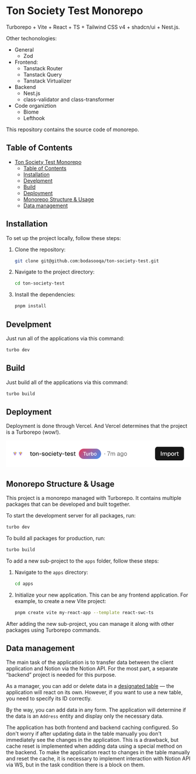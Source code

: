 # Ton Society Test Monorepo

Turborepo + Vite + React + TS + Tailwind CSS v4 + shadcn/ui + Nest.js.

Other techonologies:
- General
  - Zod
- Frontend:
  - Tanstack Router
  - Tanstack Query
  - Tanstack Virtualizer
- Backend
  - Nest.js
  - class-validator and class-transformer
- Code organiztion
  - Biome
  - Lefthook

This repository contains the source code of monorepo.

## Table of Contents

- [Ton Society Test Monorepo](#ton-society-test-monorepo)
  - [Table of Contents](#table-of-contents)
  - [Installation](#installation)
  - [Develpment](#develpment)
  - [Build](#build)
  - [Deployment](#deployment)
  - [Monorepo Structure \& Usage](#monorepo-structure--usage)
  - [Data management](#data-management)

## Installation

To set up the project locally, follow these steps:

1. Clone the repository:
    ```bash
    git clone git@github.com:bodasooqa/ton-society-test.git
    ```
2. Navigate to the project directory:
    ```bash
    cd ton-society-test
    ```
3. Install the dependencies:
    ```bash
    pnpm install
    ```

## Develpment

Just run all of the applications via this command:

```bash
turbo dev
```

## Build

Just build all of the applications via this command:

```bash
turbo build
```

## Deployment

Deployment is done through Vercel. And Vercel determines that the project is a Turborepo (wow!).

![Alt text](meta/vercel-deployment.png "Title")

## Monorepo Structure & Usage

This project is a monorepo managed with Turborepo. It contains multiple packages that can be developed and built together.

To start the development server for all packages, run:
```bash
turbo dev
```

To build all packages for production, run:
```bash
turbo build
```

To add a new sub-project to the `apps` folder, follow these steps:

1. Navigate to the `apps` directory:
    ```bash
    cd apps
    ```
2. Initialize your new application. This can be any frontend application. For example, to create a new Vite project:
    ```bash
    pnpm create vite my-react-app --template react-swc-ts
    ```

After adding the new sub-project, you can manage it along with other packages using Turborepo commands.

## Data management

The main task of the application is to transfer data between the client application and Notion via the Notion API. For the most part, a separate “backend” project is needed for this purpose.

As a manager, you can add or delete data in a [designated table](https://www.notion.so/black-portfolio/Test-data-1a5aaf44f04980b9b5fedb348379413e) — the application will react on its own. However, if you want to use a new table, you need to specify its ID correctly.

By the way, you can add data in any form. The application will determine if the data is an `Address` entity and display only the necessary data.

The application has both frontend and backend caching configured. So don't worry if after updating data in the table manually you don't immediately see the changes in the application. 
This is a drawback, but cache reset is implemented when adding data using a special method on the backend.
To make the application react to changes in the table manually and reset the cache, it is necessary to implement interaction with Notion API via WS, but in the task condition there is a block on them.